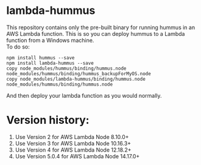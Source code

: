 # lambda-hummus

This repository contains only the pre-built binary for running hummus in an AWS Lambda function.  This is so you can deploy hummus to a Lambda function from a Windows machine.  
To do so:
```
npm install hummus --save
npm install lambda-hummus --save
copy node_modules/hummus/binding/hummus.node node_modules/hummus/binding/hummus_backupForMyOS.node
copy node_modules/lambda-hummus/binding/hummus.node node_modules/hummus/binding/hummus.node
```

And then deploy your lambda function as you would normally.

# Version history:
1. Use Version 2 for AWS Lambda Node 8.10.0+
2. Use Version 3 for AWS Lambda Node 10.16.3+
3. Use Version 4 for AWS Lambda Node 12.18.2+
3. Use Version 5.0.4 for AWS Lambda Node 14.17.0+
